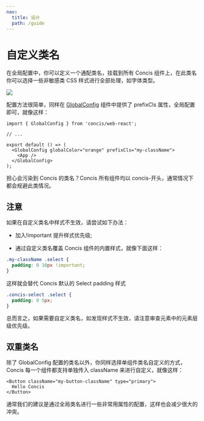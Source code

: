 ```yaml
---
nav:
  title: 设计
  path: /guide
---
```


# 自定义类名

在全局配置中，你可以定义一个通配类名，挂载到所有 Concis 组件上，在此类名你可以选择一些非敏感类 CSS 样式进行全部处理，如字体类型。

<img src="http://concis.org.cn/images/className.jpg" />

配置方法很简单，同样在 <a href="http://concis.org.cn/#/zh-CN/common/global-config">GlobalConfig</a> 组件中提供了 prefixCls 属性，全局配置即可，就像这样：

```tsx pure
import { GlobalConfig } from 'concis/web-react';

// ...

export default () => (
  <GlobalConfig globalColor="orange" prefixCls="my-className">
    <App />
  </GlobalConfig>
);
```

担心会污染到 Concis 的类名？Concis 所有组件均以 concis-开头，通常情况下都会规避此类情况。

## 注意

如果在自定义类名中样式不生效，请尝试如下办法：

- 加入!important 提升样式优先级;

- 通过自定义类名覆盖 Concis 组件的内置样式，就像下面这样：

```css pure
.my-className .select {
  padding: 0 10px !important;
}
```

这样就会替代 Concis 默认的 Select padding 样式

```css pure
.concis-select .select {
  padding: 0 5px;
}
```

总而言之，如果需要自定义类名，如发现样式不生效，请注意审查元素中的元素层级优先级。

## 双重类名

除了 GlobalConfig 配置的类名以外，你同样选择单组件类名自定义的方式，Concis 每一个组件都支持单独传入 className 来进行自定义，就像这样：

```tsx pure
<Button className="my-button-className" type="primary">
  Hello Concis
</Button>
```

通常我们的建议是通过全局类名进行一些非常用属性的配置，这样也会减少很大的冲突。
